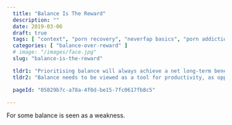 ```yaml
---
  title: "Balance Is The Reward"
  description: ""
  date: 2019-03-06
  draft: true
  tags: [ "context", "porn recovery", "neverfap basics", "porn addiction", "addiction", "awareness", "nofap", "neverfap", "neverfap deluxe", "neverfap basics" ]
  categories: [ "balance-over-reward" ]
  # image: "/images/face.jpg"
  slug: "balance-is-the-reward"

  tldr1: "Prioritising balance will always achieve a net long-term benefit compared to compromising balance."
  tldr2: "Balance needs to be viewed as a tool for productivity, as opposed to a burden."

  pageId: "05829b7c-a78a-4f0d-be15-7fc0617fb8c5"

---
```


For some balance is seen as a weakness.